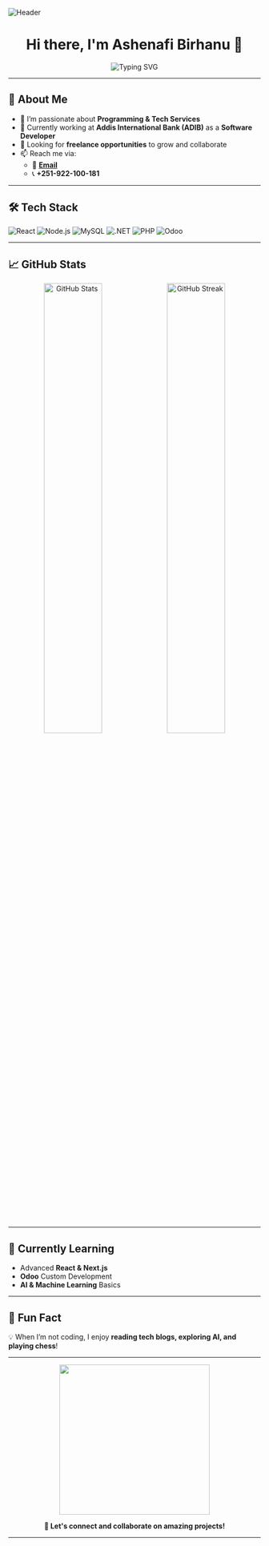 ![Header](https://source.unsplash.com/1600x400/?technology,coding)

<h1 align="center">Hi there, I'm Ashenafi Birhanu 👋</h1>

<p align="center">
  <img src="https://readme-typing-svg.herokuapp.com?font=Fira+Code&size=22&pause=1000&color=00A1D6&width=435&lines=Software+Developer+%7C+Tech+Enthusiast;Freelancer+%7C+Open-Source+Contributor;Always+Learning+New+Technologies" alt="Typing SVG" />
</p>

---

## 🚀 About Me
- 👀 I’m passionate about **Programming & Tech Services**
- 🌱 Currently working at **Addis International Bank (ADIB)** as a **Software Developer**
- 💞 Looking for **freelance opportunities** to grow and collaborate
- 📫 Reach me via:
  - 📧 **[Email](mailto:Ashenafibirhanu33@gmail.com)**
  - 📞 **+251-922-100-181**

---

## 🛠️ Tech Stack

![React](https://img.shields.io/badge/React-20232A?style=for-the-badge&logo=react&logoColor=61DAFB)
![Node.js](https://img.shields.io/badge/Node.js-43853D?style=for-the-badge&logo=node.js&logoColor=white)
![MySQL](https://img.shields.io/badge/MySQL-4479A1?style=for-the-badge&logo=mysql&logoColor=white)
![.NET](https://img.shields.io/badge/.NET-512BD4?style=for-the-badge&logo=dotnet&logoColor=white)
![PHP](https://img.shields.io/badge/PHP-777BB4?style=for-the-badge&logo=php&logoColor=white)
![Odoo](https://img.shields.io/badge/Odoo-875A7B?style=for-the-badge&logo=odoo&logoColor=white)

---

## 📈 GitHub Stats
<p align="center">
  <img src="https://github-readme-stats.vercel.app/api?username=Ashenafi-Bir&show_icons=true&theme=radical" alt="GitHub Stats" width="48%"/>
  <img src="https://github-readme-streak-stats.herokuapp.com/?user=Ashenafi-Bir&theme=radical" alt="GitHub Streak" width="48%"/>
</p>

---

## 🎯 Currently Learning
- Advanced **React & Next.js**
- **Odoo** Custom Development
- **AI & Machine Learning** Basics

---

## 🌟 Fun Fact
💡 When I’m not coding, I enjoy **reading tech blogs, exploring AI, and playing chess**!

---

<p align="center">
  <img src="https://media.giphy.com/media/qgQUggAC3Pfv687qPC/giphy.gif" width="300px">
</p>

<p align="center">
  <strong>💙 Let's connect and collaborate on amazing projects!</strong>
</p>

---
